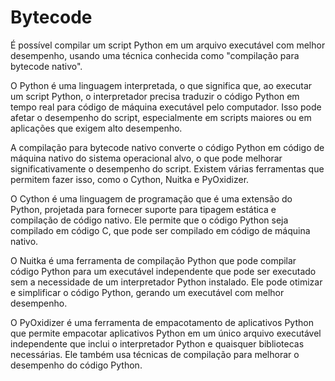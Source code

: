 # Bytecode

É possível compilar um script Python em um arquivo executável com melhor desempenho, usando uma técnica conhecida como "compilação para bytecode nativo".

O Python é uma linguagem interpretada, o que significa que, ao executar um script Python, o interpretador precisa traduzir o código Python em tempo real para código de máquina executável pelo computador. Isso pode afetar o desempenho do script, especialmente em scripts maiores ou em aplicações que exigem alto desempenho.

A compilação para bytecode nativo converte o código Python em código de máquina nativo do sistema operacional alvo, o que pode melhorar significativamente o desempenho do script. Existem várias ferramentas que permitem fazer isso, como o Cython, Nuitka e PyOxidizer.

O Cython é uma linguagem de programação que é uma extensão do Python, projetada para fornecer suporte para tipagem estática e compilação de código nativo. Ele permite que o código Python seja compilado em código C, que pode ser compilado em código de máquina nativo.

O Nuitka é uma ferramenta de compilação Python que pode compilar código Python para um executável independente que pode ser executado sem a necessidade de um interpretador Python instalado. Ele pode otimizar e simplificar o código Python, gerando um executável com melhor desempenho.

O PyOxidizer é uma ferramenta de empacotamento de aplicativos Python que permite empacotar aplicativos Python em um único arquivo executável independente que inclui o interpretador Python e quaisquer bibliotecas necessárias. Ele também usa técnicas de compilação para melhorar o desempenho do código Python.